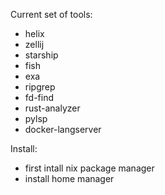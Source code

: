 Current set of tools:
- helix
- zellij
- starship
- fish
- exa
- ripgrep
- fd-find
- rust-analyzer
- pylsp
- docker-langserver

Install:
- first intall nix package manager
- install home manager
